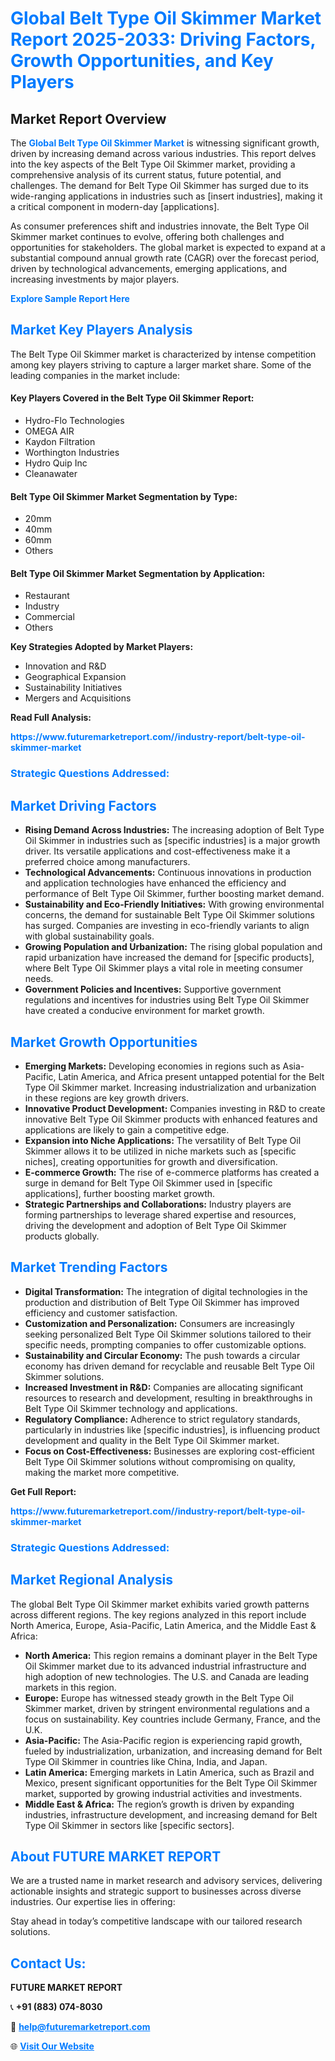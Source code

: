 <h1 style="color: #007BFF;">Global Belt Type Oil Skimmer Market Report 2025-2033: Driving Factors, Growth Opportunities, and Key Players</h1>

<section id="overview">
<h2>Market Report Overview</h2>
<p>The <a href="https://www.futuremarketreport.com//industry-report/belt-type-oil-skimmer-market" style="color: #007BFF; text-decoration: none;"><strong>Global Belt Type Oil Skimmer Market</strong></a> is witnessing significant growth, driven by increasing demand across various industries. This report delves into the key aspects of the Belt Type Oil Skimmer market, providing a comprehensive analysis of its current status, future potential, and challenges. The demand for Belt Type Oil Skimmer has surged due to its wide-ranging applications in industries such as [insert industries], making it a critical component in modern-day [applications].</p>
<p>As consumer preferences shift and industries innovate, the Belt Type Oil Skimmer market continues to evolve, offering both challenges and opportunities for stakeholders. The global market is expected to expand at a substantial compound annual growth rate (CAGR) over the forecast period, driven by technological advancements, emerging applications, and increasing investments by major players.</p>
</section>

<section id="overview">
<p><a href="https://www.futuremarketreport.com//request-sample/reportId=86249" style="color: #007BFF; text-decoration: none;"><strong>Explore Sample Report Here</strong></a></p>
</section>

<section id="key-players">
<h2 style="color: #007BFF;">Market Key Players Analysis</h2>
<p>The Belt Type Oil Skimmer market is characterized by intense competition among key players striving to capture a larger market share. Some of the leading companies in the market include:</p>
<h4>Key Players Covered in the Belt Type Oil Skimmer Report:</h4>
<ul><li>Hydro-Flo Technologies</li><li>OMEGA AIR</li><li>Kaydon Filtration</li><li>Worthington Industries</li><li>Hydro Quip Inc</li><li>Cleanawater</li></ul>
<h4>Belt Type Oil Skimmer Market Segmentation by Type:</h4>
<ul><li>20mm</li><li>40mm</li><li>60mm</li><li>Others</li></ul>

<h4>Belt Type Oil Skimmer Market Segmentation by Application:</h4>
<ul><li>Restaurant</li><li>Industry</li><li>Commercial</li><li>Others</li></ul>
<p><strong>Key Strategies Adopted by Market Players:</strong></p>
<ul>
<li>Innovation and R&D</li>
<li>Geographical Expansion</li>
<li>Sustainability Initiatives</li>
<li>Mergers and Acquisitions</li>
</ul>
</section>

<section>
<p><strong>Read Full Analysis: </strong></p><a href="https://www.futuremarketreport.com//industry-report/belt-type-oil-skimmer-market" style="color: #007BFF; text-decoration: none;"><strong>https://www.futuremarketreport.com//industry-report/belt-type-oil-skimmer-market</strong></a>
<h3 style="color: #007BFF;">Strategic Questions Addressed:</h3>
</section>

<section id="driving-factors">
<h2 style="color: #007BFF;">Market Driving Factors</h2>
<ul>
<li><strong>Rising Demand Across Industries:</strong> The increasing adoption of Belt Type Oil Skimmer in industries such as [specific industries] is a major growth driver. Its versatile applications and cost-effectiveness make it a preferred choice among manufacturers.</li>
<li><strong>Technological Advancements:</strong> Continuous innovations in production and application technologies have enhanced the efficiency and performance of Belt Type Oil Skimmer, further boosting market demand.</li>
<li><strong>Sustainability and Eco-Friendly Initiatives:</strong> With growing environmental concerns, the demand for sustainable Belt Type Oil Skimmer solutions has surged. Companies are investing in eco-friendly variants to align with global sustainability goals.</li>
<li><strong>Growing Population and Urbanization:</strong> The rising global population and rapid urbanization have increased the demand for [specific products], where Belt Type Oil Skimmer plays a vital role in meeting consumer needs.</li>
<li><strong>Government Policies and Incentives:</strong> Supportive government regulations and incentives for industries using Belt Type Oil Skimmer have created a conducive environment for market growth.</li>
</ul>
</section>

<section id="growth-opportunities">
<h2 style="color: #007BFF;">Market Growth Opportunities</h2>
<ul>
<li><strong>Emerging Markets:</strong> Developing economies in regions such as Asia-Pacific, Latin America, and Africa present untapped potential for the Belt Type Oil Skimmer market. Increasing industrialization and urbanization in these regions are key growth drivers.</li>
<li><strong>Innovative Product Development:</strong> Companies investing in R&D to create innovative Belt Type Oil Skimmer products with enhanced features and applications are likely to gain a competitive edge.</li>
<li><strong>Expansion into Niche Applications:</strong> The versatility of Belt Type Oil Skimmer allows it to be utilized in niche markets such as [specific niches], creating opportunities for growth and diversification.</li>
<li><strong>E-commerce Growth:</strong> The rise of e-commerce platforms has created a surge in demand for Belt Type Oil Skimmer used in [specific applications], further boosting market growth.</li>
<li><strong>Strategic Partnerships and Collaborations:</strong> Industry players are forming partnerships to leverage shared expertise and resources, driving the development and adoption of Belt Type Oil Skimmer products globally.</li>
</ul>
</section>

<section id="trending-factors">
<h2 style="color: #007BFF;">Market Trending Factors</h2>
<ul>
<li><strong>Digital Transformation:</strong> The integration of digital technologies in the production and distribution of Belt Type Oil Skimmer has improved efficiency and customer satisfaction.</li>
<li><strong>Customization and Personalization:</strong> Consumers are increasingly seeking personalized Belt Type Oil Skimmer solutions tailored to their specific needs, prompting companies to offer customizable options.</li>
<li><strong>Sustainability and Circular Economy:</strong> The push towards a circular economy has driven demand for recyclable and reusable Belt Type Oil Skimmer solutions.</li>
<li><strong>Increased Investment in R&D:</strong> Companies are allocating significant resources to research and development, resulting in breakthroughs in Belt Type Oil Skimmer technology and applications.</li>
<li><strong>Regulatory Compliance:</strong> Adherence to strict regulatory standards, particularly in industries like [specific industries], is influencing product development and quality in the Belt Type Oil Skimmer market.</li>
<li><strong>Focus on Cost-Effectiveness:</strong> Businesses are exploring cost-efficient Belt Type Oil Skimmer solutions without compromising on quality, making the market more competitive.</li>
</ul>
</section>

<section>
<p><strong>Get Full Report: </strong></p><a href="https://www.futuremarketreport.com//industry-report/belt-type-oil-skimmer-market" style="color: #007BFF; text-decoration: none;"><strong>https://www.futuremarketreport.com//industry-report/belt-type-oil-skimmer-market</strong></a>
<h3 style="color: #007BFF;">Strategic Questions Addressed:</h3>
</section>


<section id="regional-analysis">
<h2 style="color: #007BFF;">Market Regional Analysis</h2>
<p>The global Belt Type Oil Skimmer market exhibits varied growth patterns across different regions. The key regions analyzed in this report include North America, Europe, Asia-Pacific, Latin America, and the Middle East & Africa:</p>
<ul>
<li><strong>North America:</strong> This region remains a dominant player in the Belt Type Oil Skimmer market due to its advanced industrial infrastructure and high adoption of new technologies. The U.S. and Canada are leading markets in this region.</li>
<li><strong>Europe:</strong> Europe has witnessed steady growth in the Belt Type Oil Skimmer market, driven by stringent environmental regulations and a focus on sustainability. Key countries include Germany, France, and the U.K.</li>
<li><strong>Asia-Pacific:</strong> The Asia-Pacific region is experiencing rapid growth, fueled by industrialization, urbanization, and increasing demand for Belt Type Oil Skimmer in countries like China, India, and Japan.</li>
<li><strong>Latin America:</strong> Emerging markets in Latin America, such as Brazil and Mexico, present significant opportunities for the Belt Type Oil Skimmer market, supported by growing industrial activities and investments.</li>
<li><strong>Middle East & Africa:</strong> The region’s growth is driven by expanding industries, infrastructure development, and increasing demand for Belt Type Oil Skimmer in sectors like [specific sectors].</li>
</ul>
</section>

<footer>
<h2 style="color: #007BFF;">About FUTURE MARKET REPORT</h2>
<p>We are a trusted name in market research and advisory services, delivering actionable insights and strategic support to businesses across diverse industries. Our expertise lies in offering:</p>

<p>Stay ahead in today’s competitive landscape with our tailored research solutions.</p>

<h2 style="color: #007BFF;">Contact Us:</h2>
<p><strong>FUTURE MARKET REPORT</strong></p>
<p>📞 <strong>+91 (883) 074-8030</strong></p>
<p>📧 <strong><a href="mailto:help@futuremarketreport.com" style="color: #007BFF;">help@futuremarketreport.com</a></strong></p>
<p>🌐 <strong><a href="https://www.futuremarketreport.com/" style="color: #007BFF;">Visit Our Website</a></strong></p>
</footer>